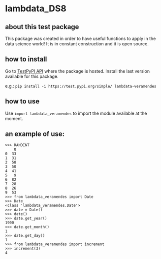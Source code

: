 # lambdata_DS8

## about this test package

This package was created in order to have useful functions to apply in the data science world!
It is in constant construction and it is open source.

## how to install
Go to [TestPyPI API](https://test.pypi.org/project/lambdata-veramendes/) where the package is hosted. Install the last version available for this package.

e.g.: `pip install -i https://test.pypi.org/simple/ lambdata-veramendes`

## how to use
Use `import lambdata_veramendes` to import the module available at the moment.

## an example of use:

```
>>> RANDINT
    0
0  33
1  31
2  58
3  50
4  41
5   9
6  82
7  28
8  26
9  53
>>> from lambdata_veramendes import Date
>>> Date
<class 'lambdata_veramendes.Date'>
>>> date = Date()
>>> date()
>>> date.get_year()
1900
>>> date.get_month()
1
>>> date.get_day()
1
>>> from lambdata_veramendes import increment
>>> increment(3)
4
